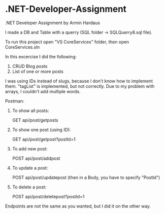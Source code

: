 # .NET-Developer-Assignment
.NET Developer Assignment by Armin Hardaus

I made a DB and Table with a querry (SQL folder -> SQLQuerry8.sql file).

To run this project open "VS CoreServices" folder, then open CoreServices.sln

In this excercise I did the following:

 1. CRUD Blog posts
 2. List of one or more posts
 

I was using IDs instead of slugs, because I don't know how to implement them.
"tagList" is implemented, but not correctly. Due to my problem with arrays, I couldn't add multiple words.



Postman:

1. To show all posts:
   
     GET api/post/getposts
     
2. To show one post (using ID):

     GET api/post/getpost?postId=1
     
3. To add new post:
 
     POST api/post/addpost
     
4. To update a post:

     POST api/post/updatepost
     (then in a Body, you have to specify "PostId")
     
5. To delete a post:

     POST api/post/deletepost?postId=1
     

Endpoints are not the same as you wanted, but I did it on the other way.
     
  
